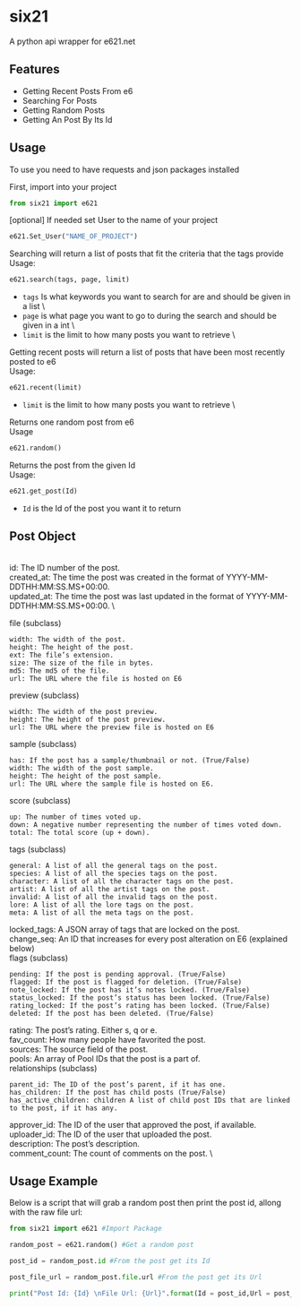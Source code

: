 
# six21

A python api wrapper for e621.net




## Features

- Getting Recent Posts From e6
- Searching For Posts
- Getting Random Posts
- Getting An Post By Its Id


## Usage 
To use you need to have requests and json packages installed

First, import into your project
```python
from six21 import e621
```
[optional]
If needed set User to the name of your project
```python
e621.Set_User("NAME_OF_PROJECT")
```
<Searching>

Searching will return a list of posts that fit the criteria that the tags provide \
Usage:
```python
e621.search(tags, page, limit)
```
- ```tags``` Is what keywords you want to search for are and should be given in a list \
- ```page``` is what page you want to go to during the search and should be given in a int \
- ```limit``` is the limit to how many posts you want to retrieve \


<Recent Posts>

Getting recent posts will return a list of posts that have been most recently posted to e6 \
Usage:
```python
e621.recent(limit)
```
- ```limit``` is the limit to how many posts you want to retrieve \

<Random>

Returns one random post from e6 \
Usage
```python
e621.random()
```
<Get Post>

Returns the post from the given Id \
Usage:
```python
e621.get_post(Id)
```
- ```Id``` is the Id of the post you want it to return



## Post Object

<A single post object is as follows:> \
id: The ID number of the post. \
created_at: The time the post was created in the format of YYYY-MM-DDTHH:MM:SS.MS+00:00. \
updated_at: The time the post was last updated in the format of YYYY-MM-DDTHH:MM:SS.MS+00:00. \

file (subclass)

    width: The width of the post.
    height: The height of the post.
    ext: The file’s extension.
    size: The size of the file in bytes.
    md5: The md5 of the file.
    url: The URL where the file is hosted on E6

preview (subclass)

    width: The width of the post preview.
    height: The height of the post preview.
    url: The URL where the preview file is hosted on E6

sample (subclass)

    has: If the post has a sample/thumbnail or not. (True/False)
    width: The width of the post sample.
    height: The height of the post sample.
    url: The URL where the sample file is hosted on E6.

score (subclass)

    up: The number of times voted up.
    down: A negative number representing the number of times voted down.
    total: The total score (up + down).

tags (subclass)

    general: A list of all the general tags on the post.
    species: A list of all the species tags on the post.
    character: A list of all the character tags on the post.
    artist: A list of all the artist tags on the post.
    invalid: A list of all the invalid tags on the post.
    lore: A list of all the lore tags on the post.
    meta: A list of all the meta tags on the post.

locked_tags: A JSON array of tags that are locked on the post. \
change_seq: An ID that increases for every post alteration on E6 (explained below) \
flags (subclass)

    pending: If the post is pending approval. (True/False)
    flagged: If the post is flagged for deletion. (True/False)
    note_locked: If the post has it’s notes locked. (True/False)
    status_locked: If the post’s status has been locked. (True/False)
    rating_locked: If the post’s rating has been locked. (True/False)
    deleted: If the post has been deleted. (True/False)

rating: The post’s rating. Either s, q or e. \
fav_count: How many people have favorited the post. \
sources: The source field of the post. \
pools: An array of Pool IDs that the post is a part of. \
relationships (subclass) 

    parent_id: The ID of the post’s parent, if it has one.
    has_children: If the post has child posts (True/False)
    has_active_children: children A list of child post IDs that are linked to the post, if it has any.

approver_id: The ID of the user that approved the post, if available. \
uploader_id: The ID of the user that uploaded the post. \
description: The post’s description. \
comment_count: The count of comments on the post. \
## Usage Example

Below is a script that will grab a random post then print the post id, allong with the raw file url:
```python
from six21 import e621 #Import Package

random_post = e621.random() #Get a random post

post_id = random_post.id #From the post get its Id

post_file_url = random_post.file.url #From the post get its Url

print("Post Id: {Id} \nFile Url: {Url}".format(Id = post_id,Url = post_file_url )) #Print Id and Url
```
